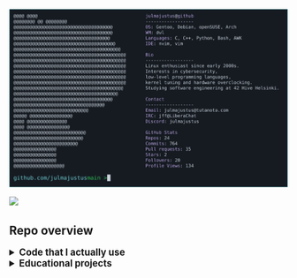
<!-- MY NEOFETCH-STYLE README -->
<a href="https://github.com/julmajustus/julmajustus">
  <picture>
    <img alt="Github profile readme" src="readme.svg">
  </picture>
</a>

![](https://komarev.com/ghpvc/?username=julmajustus&style=pixel)


## Repo overview

<details>
<summary style="font-size: 1.2em;"><strong>Code that I actually use</strong></summary>

## btrtile — A Focus-Driven Tiling Layout for dwl.

btrtile is a dynamic, focus-aware tiling layout patch for the [dwl](https://codeberg.org/dwl/dwl) window manager. Designed with ultrawide monitors and workflow flexibility in mind, it uses a binary tree structure to split the screen based on your pointer’s position relative to the active client. This intelligent layout automatically determines vertical or horizontal splits, while offering both keyboard and mouse controls for precise resizing and client management.

![btrtile in action](https://github.com/julmajustus/dwl-patches/blob/main/demos/btrtiledemo.gif?raw=true)

[More detailed description in project repo](https://codeberg.org/dwl/dwl-patches/src/branch/main/patches/btrtile)

---

## simple_scratchpad — A Minimalist Scratchpad Utility for dwl.

simple_scratchpad is a lightweight utility patch for the [dwl](https://codeberg.org/dwl/dwl) window manager that streamlines your workspace by allowing you to quickly hide and reveal clients on demand. By enabling a simple command to add, toggle, or remove windows from a scratchpad list, it helps keep your desktop uncluttered while preserving the state of auxiliary applications for later use.

![scratchpad in action](https://github.com/julmajustus/dwl-patches/blob/main/demos/simple_scratchpad_demo.gif?raw=true)

[More detailed description in project repo](https://codeberg.org/dwl/dwl-patches/src/branch/main/patches/simple_scratchpad)

---

## fullscreenadaptivesync — Enables adaptive sync/VRR when a client is fullscreen.

fullscreenadaptivesync enhances the visual experience on the [dwl](https://codeberg.org/dwl/dwl) window manager by automatically toggling adaptive sync (VRR) when an application goes fullscreen. This patch detects fullscreen transitions and enables VRR to provide a smoother, tear-free display experience—then disables it when you exit fullscreen—to help minimize flickering and maintain performance. It’s an ideal solution for users with VRR-capable monitors looking for seamless adaptive sync integration.

[More detailed description in project repo](https://codeberg.org/dwl/dwl-patches/src/branch/main/patches/fullscreenadaptivesync)

---

## Mini Benchmark Scraper — Linux system benchmark vizualizer.

Mini Benchmark Scraper is a Python script that automates the extraction, parsing, and visualization of benchmark data from [Mini Benchmarker](https://gitlab.com/torvic9/mini-benchmarker) log files. It processes multiple log files, computes averages across different benchmark modes for each kernel version, and generates comparison bar charts embedded in an HTML page for easy analysis.

Used also in [Cachyos-benchmarker](https://github.com/CachyOS/cachyos-benchmarker)

[More detailed description in project repo](https://github.com/julmajustus/mini-benchmark-scraper)

---

</details>

<details>
<summary style="font-size: 1.2em;"><strong>Educational projects</strong></summary>

## cub3d - Wolfenstein3D/DOOM inspired zombie shooter.

Zombie shooter written in C utilizes raycasting, DDA algorithm.

![Gameplay demo](https://github.com/julmajustus/cub3d/blob/main/textures/cub3d-demo.gif)

[More detailed description in project repo](https://github.com/julmajustus/cub3d)

---

## minishell - As Beautiful as a Shell

minishell is a custom shell implemented in C as part of our group project. It replicates many features of bash, providing an interactive command-line environment with robust error handling, built-in commands, redirections, pipes, and more.

[More detailed description in project repo](https://github.com/julmajustus/minishell)

---

## fract’ol - Computer Graphics Fractals.

A beautiful fractal renderer built in C using the MLX42 library. This project visualizes a variety of fractals, including the Julia, Mandelbrot, and Multibrot sets.

![Julia set](https://github.com/julmajustus/fractol/blob/main/demos/julia.png)

[More detailed description in project repo](https://github.com/julmajustus/fractol)

---

## philosophers - Dining philosophers problem.

The Dining Philosophers Problem is a classical problem used to illustrate synchronization issues and techniques for preventing deadlock and starvation. In this project, you will find two solutions:

   - Pthreads Implementation: Uses threads and mutexes.
   - Bonus (Semaphores & Processes): Uses processes and semaphores.

This project is written in C and provides a hands-on example of concurrent programming.

[More detailed description in project repo](https://github.com/julmajustus/philosophers)

---

## push_swap - Optimized Sorting with a Greedy Approach.

Sorting is a fundamental skill every developer should master. This project challenges you to implement an efficient sorting algorithm in C while getting hands-on with algorithmic complexity. Instead of traditional linked lists, this solution uses circular arrays to represent stacks, offering an alternative perspective on data structure design.

[More detailed description in project repo](https://github.com/julmajustus/push_swap)

---

## pipex - Command Piping in C

pipex is a C project that replicates shell command piping. It demonstrates how to create child processes, manage file descriptors, and set up pipelines to emulate shell behavior.

[More detailed description in project repo](https://github.com/julmajustus/pipex)

---

## libft - A Partial glibc Reimplementation in C

A custom reimplementation of key GNU C Library (glibc) functions written in C. This project serves as both a learning exercise and a reusable library, providing you with a deeper understanding of low-level operations, memory management, string manipulation, and basic data structures.


[ft_printf](https://github.com/julmajustus/ft_printf)  
[libft](https://github.com/julmajustus/libft)

---
</details>
</details>
